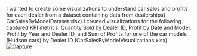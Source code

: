 I wanted to create some visualizations to understand car sales and profits for each dealer from a dataset containing data from dealerships( CarSalesByModelDataset.xlsx)
I created visualizations for the following captured KPI metrics: Quantity Sold by Dealer ID, Profit by Date and Model, Profit by Year and Dealer ID, and Sum of Profits for one of the car models (Hudson cars) by Dealer ID (CarSalesByModelVisualizations.xlsx)
![Capture](https://github.com/JOHNSAMAMI/Data-Visualization-with-Excel/assets/141728918/a09f7e4a-97c1-44ba-916e-b7f1ceee0158)

